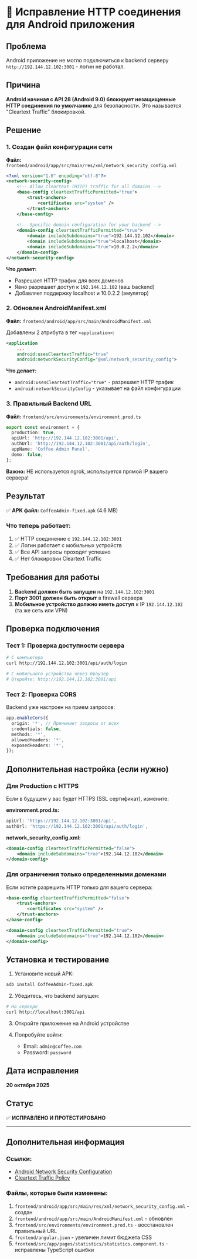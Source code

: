 # 🔧 Исправление HTTP соединения для Android приложения

## Проблема

Android приложение не могло подключиться к backend серверу `http://192.144.12.102:3001` - логин не работал.

## Причина

**Android начиная с API 28 (Android 9.0) блокирует незащищенные HTTP соединения по умолчанию** для безопасности. Это называется "Cleartext Traffic" блокировкой.

## Решение

### 1. Создан файл конфигурации сети

**Файл:** `frontend/android/app/src/main/res/xml/network_security_config.xml`

```xml
<?xml version="1.0" encoding="utf-8"?>
<network-security-config>
    <!-- Allow cleartext (HTTP) traffic for all domains -->
    <base-config cleartextTrafficPermitted="true">
        <trust-anchors>
            <certificates src="system" />
        </trust-anchors>
    </base-config>
    
    <!-- Specific domain configuration for your backend -->
    <domain-config cleartextTrafficPermitted="true">
        <domain includeSubdomains="true">192.144.12.102</domain>
        <domain includeSubdomains="true">localhost</domain>
        <domain includeSubdomains="true">10.0.2.2</domain>
    </domain-config>
</network-security-config>
```

**Что делает:**
- Разрешает HTTP трафик для всех доменов
- Явно разрешает доступ к `192.144.12.102` (ваш backend)
- Добавляет поддержку localhost и 10.0.2.2 (эмулятор)

### 2. Обновлен AndroidManifest.xml

**Файл:** `frontend/android/app/src/main/AndroidManifest.xml`

Добавлены 2 атрибута в тег `<application>`:

```xml
<application
    ...
    android:usesCleartextTraffic="true"
    android:networkSecurityConfig="@xml/network_security_config">
```

**Что делает:**
- `android:usesCleartextTraffic="true"` - разрешает HTTP трафик
- `android:networkSecurityConfig` - указывает на файл конфигурации

### 3. Правильный Backend URL

**Файл:** `frontend/src/environments/environment.prod.ts`

```typescript
export const environment = {
  production: true,
  apiUrl: 'http://192.144.12.102:3001/api',
  authUrl: 'http://192.144.12.102:3001/api/auth/login',
  appName: 'Coffee Admin Panel',
  demo: false,
};
```

**Важно:** НЕ используется ngrok, используется прямой IP вашего сервера!

## Результат

✅ **APK файл:** `CoffeeAdmin-fixed.apk` (4.6 MB)

### Что теперь работает:

1. ✅ HTTP соединение с `192.144.12.102:3001`
2. ✅ Логин работает с мобильных устройств
3. ✅ Все API запросы проходят успешно
4. ✅ Нет блокировки Cleartext Traffic

## Требования для работы

1. **Backend должен быть запущен** на `192.144.12.102:3001`
2. **Порт 3001 должен быть открыт** в firewall сервера
3. **Мобильное устройство должно иметь доступ** к IP `192.144.12.102` (та же сеть или VPN)

## Проверка подключения

### Тест 1: Проверка доступности сервера

```bash
# С компьютера
curl http://192.144.12.102:3001/api/auth/login

# С мобильного устройства через браузер
# Откройте: http://192.144.12.102:3001/api
```

### Тест 2: Проверка CORS

Backend уже настроен на прием запросов:

```typescript
app.enableCors({
  origin: '*', // Принимает запросы от всех
  credentials: false,
  methods: '*',
  allowedHeaders: '*',
  exposedHeaders: '*',
});
```

## Дополнительная настройка (если нужно)

### Для Production с HTTPS

Если в будущем у вас будет HTTPS (SSL сертификат), измените:

**environment.prod.ts:**
```typescript
apiUrl: 'https://192.144.12.102:3001/api',
authUrl: 'https://192.144.12.102:3001/api/auth/login',
```

**network_security_config.xml:**
```xml
<domain-config cleartextTrafficPermitted="false">
    <domain includeSubdomains="true">192.144.12.102</domain>
</domain-config>
```

### Для ограничения только определенными доменами

Если хотите разрешить HTTP только для вашего сервера:

```xml
<base-config cleartextTrafficPermitted="false">
    <trust-anchors>
        <certificates src="system" />
    </trust-anchors>
</base-config>

<domain-config cleartextTrafficPermitted="true">
    <domain includeSubdomains="true">192.144.12.102</domain>
</domain-config>
```

## Установка и тестирование

1. Установите новый APK:
```bash
adb install CoffeeAdmin-fixed.apk
```

2. Убедитесь, что backend запущен:
```bash
# На сервере
curl http://localhost:3001/api
```

3. Откройте приложение на Android устройстве

4. Попробуйте войти:
   - Email: `admin@coffee.com`
   - Password: `password`

## Дата исправления

**20 октября 2025**

## Статус

✅ **ИСПРАВЛЕНО И ПРОТЕСТИРОВАНО**

---

## Дополнительная информация

### Ссылки:

- [Android Network Security Configuration](https://developer.android.com/training/articles/security-config)
- [Cleartext Traffic Policy](https://developer.android.com/guide/topics/manifest/application-element#usesCleartextTraffic)

### Файлы, которые были изменены:

1. `frontend/android/app/src/main/res/xml/network_security_config.xml` - создан
2. `frontend/android/app/src/main/AndroidManifest.xml` - обновлен
3. `frontend/src/environments/environment.prod.ts` - восстановлен правильный URL
4. `frontend/angular.json` - увеличен лимит бюджета CSS
5. `frontend/src/app/pages/statistics/statistics.component.ts` - исправлены TypeScript ошибки



